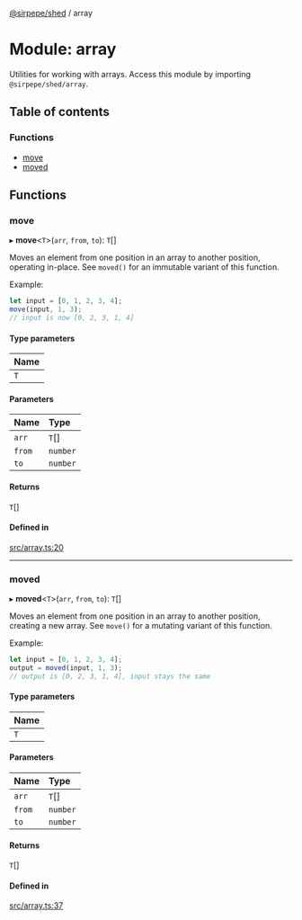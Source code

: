 [@sirpepe/shed](../README.md) / array

# Module: array

Utilities for working with arrays. Access this module by importing
`@sirpepe/shed/array`.

## Table of contents

### Functions

- [move](array.md#move)
- [moved](array.md#moved)

## Functions

### move

▸ **move**<`T`\>(`arr`, `from`, `to`): `T`[]

Moves an element from one position in an array to another position, operating
in-place. See `moved()` for an immutable variant of this function.

Example:

```javascript
let input = [0, 1, 2, 3, 4];
move(input, 1, 3);
// input is now [0, 2, 3, 1, 4]
```

#### Type parameters

| Name |
| :------ |
| `T` |

#### Parameters

| Name | Type |
| :------ | :------ |
| `arr` | `T`[] |
| `from` | `number` |
| `to` | `number` |

#### Returns

`T`[]

#### Defined in

[src/array.ts:20](https://github.com/SirPepe/shed/blob/38b45bb/src/array.ts#L20)

___

### moved

▸ **moved**<`T`\>(`arr`, `from`, `to`): `T`[]

Moves an element from one position in an array to another position, creating
a new array. See `move()` for a mutating variant of this function.

Example:

```javascript
let input = [0, 1, 2, 3, 4];
output = moved(input, 1, 3);
// output is [0, 2, 3, 1, 4], input stays the same
```

#### Type parameters

| Name |
| :------ |
| `T` |

#### Parameters

| Name | Type |
| :------ | :------ |
| `arr` | `T`[] |
| `from` | `number` |
| `to` | `number` |

#### Returns

`T`[]

#### Defined in

[src/array.ts:37](https://github.com/SirPepe/shed/blob/38b45bb/src/array.ts#L37)
